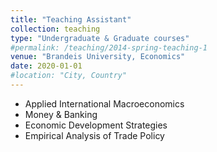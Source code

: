 ```yaml
---
title: "Teaching Assistant"
collection: teaching
type: "Undergraduate & Graduate courses"
#permalink: /teaching/2014-spring-teaching-1
venue: "Brandeis University, Economics"
date: 2020-01-01
#location: "City, Country"
---
```

- Applied International Macroeconomics
- Money & Banking
- Economic Development Strategies
- Empirical Analysis of Trade Policy